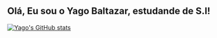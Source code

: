 ## Olá, Eu sou o Yago Baltazar, estudande de S.I!

[![Yago's GitHub stats](https://github-readme-stats.vercel.app/api?username=YagoBaltazar&show_icons=true&theme=monokai&locale=pt-br)](https://github.com/YagoBaltazar/github-readme-stats)

<!--
**YagoBaltazar/YagoBaltazar** is a ✨ _special_ ✨ repository because its `README.md` (this file) appears on your GitHub profile.

Here are some ideas to get you started:

- 🔭 I’m currently working on ...
- 🌱 I’m currently learning ...
- 👯 I’m looking to collaborate on ...
- 🤔 I’m looking for help with ...
- 💬 Ask me about ...
- 📫 How to reach me: ...
- 😄 Pronouns: ...
- ⚡ Fun fact: ...
-->
